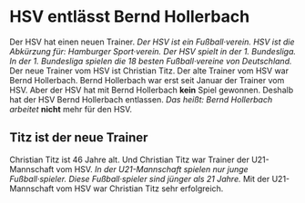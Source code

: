 # HSV entlässt Bernd Hollerbach

Der HSV hat einen neuen Trainer. 
*Der HSV ist ein Fußball·verein.* 
*HSV ist die Abkürzung für: Hamburger Sport·verein.* 
*Der HSV spielt in der 1. Bundesliga.* 
*In der 1. Bundesliga spielen die 18 besten Fußball·vereine von  Deutschland.* Der neue Trainer vom HSV ist Christian Titz. 
Der alte Trainer vom HSV war Bernd Hollerbach. Bernd Hollerbach war erst seit Januar der Trainer vom HSV. Aber der HSV hat mit Bernd Hollerbach **kein** Spiel gewonnen. Deshalb hat der HSV Bernd Hollerbach entlassen. *Das heißt:* 
*Bernd Hollerbach arbeitet* **nicht** mehr für den HSV. 

## Titz ist der neue Trainer 
Christian Titz ist 46 Jahre alt. Und Christian Titz war Trainer der U21-Mannschaft vom HSV. 
*In der U21-Mannschaft spielen nur junge Fußball·spieler.* 
*Diese Fußball·spieler sind jünger als 21 Jahre.* Mit der U21-Mannschaft vom HSV war Christian Titz sehr erfolgreich. 
